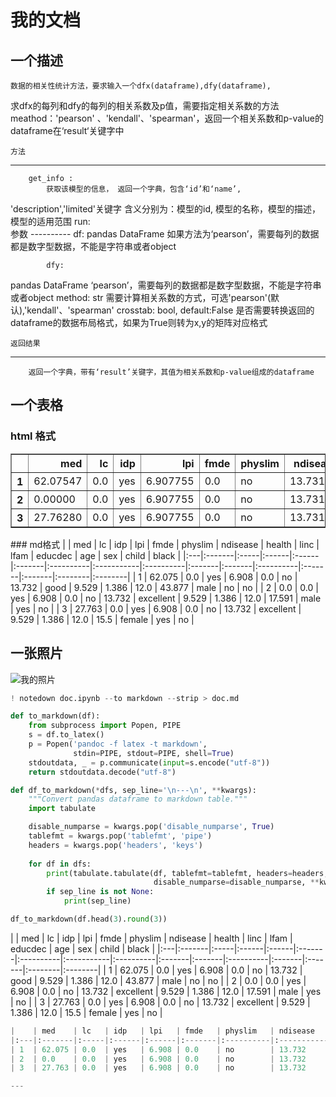 # 我的文档
## 一个描述
    数据的相关性统计方法，要求输入一个dfx(dataframe),dfy(dataframe),
求dfx的每列和dfy的每列的相关系数及p值，需要指定相关系数的方法meathod：'pearson'
、'kendall'、'spearman'，返回一个相关系数和p-value的dataframe在‘result‘关键字中
    
    
    方法
-------
        get_info : 
            获取该模型的信息， 返回一个字典，包含‘id’和‘name’,
'description','limited'关键字
            含义分别为：模型的id, 模型的名称，模型的描述，模型的适用范围
run:  
            参数
            ----------
            df: pandas DataFrame
如果方法为‘pearson’，需要每列的数据都是数字型数据，不能是字符串或者object
            
            dfy:
pandas DataFrame
                ‘pearson’，需要每列的数据都是数字型数据，不能是字符串或者object
method: str
                需要计算相关系数的方式，可选'pearson'(默认),'kendall'、'spearman'
crosstab: bool, default:False
是否需要转换返回的dataframe的数据布局格式，如果为True则转为x,y的矩阵对应格式
            
    返回结果
----------        
        返回一个字典，带有‘result’关键字，其值为相关系数和p-value组成的dataframe
## 一个表格
### html 格式
<table border="1" class="dataframe">  <thead>    <tr
style="text-align: right;">      <th></th>      <th>med</th>      <th>lc</th>
<th>idp</th>      <th>lpi</th>      <th>fmde</th>      <th>physlim</th>
<th>ndisease</th>      <th>health</th>      <th>linc</th>      <th>lfam</th>
<th>educdec</th>      <th>age</th>      <th>sex</th>      <th>child</th>
<th>black</th>    </tr>  </thead>  <tbody>    <tr>      <th>1</th>
<td>62.07547</td>      <td>0.0</td>      <td>yes</td>      <td>6.907755</td>
<td>0.0</td>      <td>no</td>      <td>13.73189</td>      <td>good</td>
<td>9.528776</td>      <td>1.386294</td>      <td>12.0</td>
<td>43.87748</td>      <td>male</td>      <td>no</td>      <td>no</td>    </tr>
<tr>      <th>2</th>      <td>0.00000</td>      <td>0.0</td>      <td>yes</td>
<td>6.907755</td>      <td>0.0</td>      <td>no</td>      <td>13.73189</td>
<td>excellent</td>      <td>9.528776</td>      <td>1.386294</td>
<td>12.0</td>      <td>17.59138</td>      <td>male</td>      <td>yes</td>
<td>no</td>    </tr>    <tr>      <th>3</th>      <td>27.76280</td>
<td>0.0</td>      <td>yes</td>      <td>6.907755</td>      <td>0.0</td>
<td>no</td>      <td>13.73189</td>      <td>excellent</td>
<td>9.528776</td>      <td>1.386294</td>      <td>12.0</td>
<td>15.49966</td>      <td>female</td>      <td>yes</td>      <td>no</td>
</tr>  </tbody></table>
### md格式
|    | med    | lc   | idp   | lpi   | fmde   |
physlim   | ndisease   | health    | linc   | lfam   | educdec   | age    | sex
| child   | black   |
|:---|:-------|:-----|:------|:------|:-------|:----------|:-----------|:----------|:-------|:-------|:----------|:-------|:-------|:--------|:--------|
| 1  | 62.075 | 0.0  | yes   | 6.908 | 0.0    | no        | 13.732     | good
| 9.529  | 1.386  | 12.0      | 43.877 | male   | no      | no      |
| 2  | 0.0
| 0.0  | yes   | 6.908 | 0.0    | no        | 13.732     | excellent | 9.529  |
1.386  | 12.0      | 17.591 | male   | yes     | no      |
| 3  | 27.763 | 0.0
| yes   | 6.908 | 0.0    | no        | 13.732     | excellent | 9.529  | 1.386
| 12.0      | 15.5   | female | yes     | no      |

## 一张照片
![我的照片](https://ss0.bdstatic.com/70cFuHSh_Q1YnxGkpoWK1HF6hhy/it/u=2791261768,1320060678&fm=26&gp=0.jpg)

```python
! notedown doc.ipynb --to markdown --strip > doc.md
```

```python
def to_markdown(df):
    from subprocess import Popen, PIPE
    s = df.to_latex()
    p = Popen('pandoc -f latex -t markdown',
              stdin=PIPE, stdout=PIPE, shell=True)
    stdoutdata, _ = p.communicate(input=s.encode("utf-8"))
    return stdoutdata.decode("utf-8")
```

```python
def df_to_markdown(*dfs, sep_line='\n---\n', **kwargs):
    """Convert pandas dataframe to markdown table."""
    import tabulate

    disable_numparse = kwargs.pop('disable_numparse', True)
    tablefmt = kwargs.pop('tablefmt', 'pipe')
    headers = kwargs.pop('headers', 'keys')
    
    for df in dfs:
        print(tabulate.tabulate(df, tablefmt=tablefmt, headers=headers,
                                disable_numparse=disable_numparse, **kwargs))
        if sep_line is not None:
            print(sep_line)
```

```python
df_to_markdown(df.head(3).round(3))
```

|    | med    | lc   | idp   | lpi   | fmde   | physlim   | ndisease   | health
| linc   | lfam   | educdec   | age    | sex    | child   | black   |
|:---|:-------|:-----|:------|:------|:-------|:----------|:-----------|:----------|:-------|:-------|:----------|:-------|:-------|:--------|:--------|
| 1  | 62.075 | 0.0  | yes   | 6.908 | 0.0    | no        | 13.732     | good
| 9.529  | 1.386  | 12.0      | 43.877 | male   | no      | no      |
| 2  | 0.0
| 0.0  | yes   | 6.908 | 0.0    | no        | 13.732     | excellent | 9.529  |
1.386  | 12.0      | 17.591 | male   | yes     | no      |
| 3  | 27.763 | 0.0
| yes   | 6.908 | 0.0    | no        | 13.732     | excellent | 9.529  | 1.386
| 12.0      | 15.5   | female | yes     | no      |

```python
|    | med    | lc   | idp   | lpi   | fmde   | physlim   | ndisease   | health    | linc   | lfam   | educdec   | age    | sex    | child   | black   |
|:---|:-------|:-----|:------|:------|:-------|:----------|:-----------|:----------|:-------|:-------|:----------|:-------|:-------|:--------|:--------|
| 1  | 62.075 | 0.0  | yes   | 6.908 | 0.0    | no        | 13.732     | good      | 9.529  | 1.386  | 12.0      | 43.877 | male   | no      | no      |
| 2  | 0.0    | 0.0  | yes   | 6.908 | 0.0    | no        | 13.732     | excellent | 9.529  | 1.386  | 12.0      | 17.591 | male   | yes     | no      |
| 3  | 27.763 | 0.0  | yes   | 6.908 | 0.0    | no        | 13.732     | excellent | 9.529  | 1.386  | 12.0      | 15.5   | female | yes     | no      |

---
```
